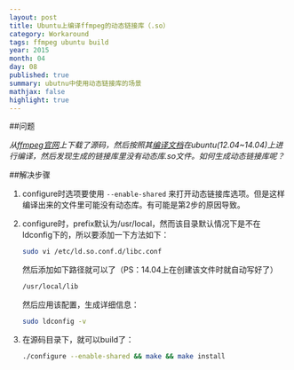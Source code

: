 ```yaml
---
layout: post
title: Ubuntu上编译ffmpeg的动态链接库（.so）
category: Workaround
tags: ffmpeg ubuntu build
year: 2015
month: 04
day: 08
published: true
summary: ubutnu中使用动态链接库的场景 
mathjax: false
highlight: true
---
```


##问题

*从[ffmpeg官网](https://ffmpeg.org/)上下载了源码，然后按照其[编译文档](https://trac.ffmpeg.org/wiki/CompilationGuide/Ubuntu)在ubuntu(12.04~14.04)上进行编译，然后发现生成的链接库里没有动态库.so文件。如何生成动态链接库呢？*

##解决步骤

1. configure时选项要使用 `--enable-shared` 来打开动态链接库选项。但是这样编译出来的文件里可能没有动态库。有可能是第2步的原因导致。
2. configure时，prefix默认为/usr/local，然而该目录默认情况下是不在ldconfig下的，所以要添加一下方法如下：

    ```bash
    sudo vi /etc/ld.so.conf.d/libc.conf
    ```

    然后添加如下路径就可以了（PS：14.04上在创建该文件时就自动写好了）

    ```bash
    /usr/local/lib
    ```

    然后应用该配置，生成详细信息：

    ```bash
    sudo ldconfig -v
    ```

3. 在源码目录下，就可以build了：

    ```bash
    ./configure --enable-shared && make && make install
    ```
